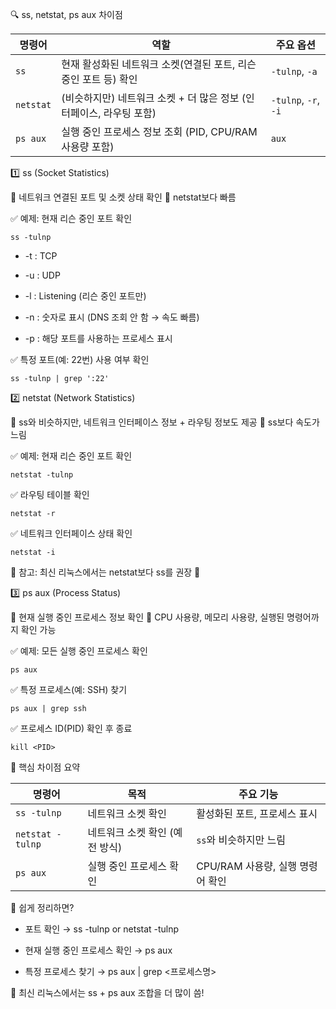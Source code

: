 🔍 ss, netstat, ps aux 차이점

| 명령어    | 역할                                       | 주요 옵션             |
|----------|------------------------------------------|----------------------|
| `ss`    | 현재 활성화된 네트워크 소켓(연결된 포트, 리슨 중인 포트 등) 확인 | `-tulnp`, `-a`     |
| `netstat` | (비슷하지만) 네트워크 소켓 + 더 많은 정보 (인터페이스, 라우팅 포함) | `-tulnp`, `-r`, `-i` |
| `ps aux` | 실행 중인 프로세스 정보 조회 (PID, CPU/RAM 사용량 포함) | `aux` |


1️⃣ ss (Socket Statistics)

🔹 네트워크 연결된 포트 및 소켓 상태 확인
🔹 netstat보다 빠름

✅ 예제: 현재 리슨 중인 포트 확인
```
ss -tulnp
```

- -t : TCP

- -u : UDP

- -l : Listening (리슨 중인 포트만)

- -n : 숫자로 표시 (DNS 조회 안 함 → 속도 빠름)

- -p : 해당 포트를 사용하는 프로세스 표시

✅ 특정 포트(예: 22번) 사용 여부 확인
```
ss -tulnp | grep ':22'
```

2️⃣ netstat (Network Statistics)

🔹 ss와 비슷하지만, 네트워크 인터페이스 정보 + 라우팅 정보도 제공
🔹 ss보다 속도가 느림

✅ 예제: 현재 리슨 중인 포트 확인
```
netstat -tulnp
```

✅ 라우팅 테이블 확인
```
netstat -r
```

✅ 네트워크 인터페이스 상태 확인
```
netstat -i
```

📌 참고: 최신 리눅스에서는 netstat보다 ss를 권장 🚀


3️⃣ ps aux (Process Status)

🔹 현재 실행 중인 프로세스 정보 확인
🔹 CPU 사용량, 메모리 사용량, 실행된 명령어까지 확인 가능

✅ 예제: 모든 실행 중인 프로세스 확인
```
ps aux
```

✅ 특정 프로세스(예: SSH) 찾기
```
ps aux | grep ssh
```

✅ 프로세스 ID(PID) 확인 후 종료
```
kill <PID>
```

🎯 핵심 차이점 요약

| 명령어          | 목적                  | 주요 기능                           |
|---------------|---------------------|----------------------------------|
| `ss -tulnp`   | 네트워크 소켓 확인       | 활성화된 포트, 프로세스 표시            |
| `netstat -tulnp` | 네트워크 소켓 확인 (예전 방식) | `ss`와 비슷하지만 느림                |
| `ps aux`      | 실행 중인 프로세스 확인   | CPU/RAM 사용량, 실행 명령어 확인      |


📌 쉽게 정리하면?

- 포트 확인 → ss -tulnp or netstat -tulnp

- 현재 실행 중인 프로세스 확인 → ps aux

- 특정 프로세스 찾기 → ps aux | grep <프로세스명>

🚀 최신 리눅스에서는 ss + ps aux 조합을 더 많이 씀!





